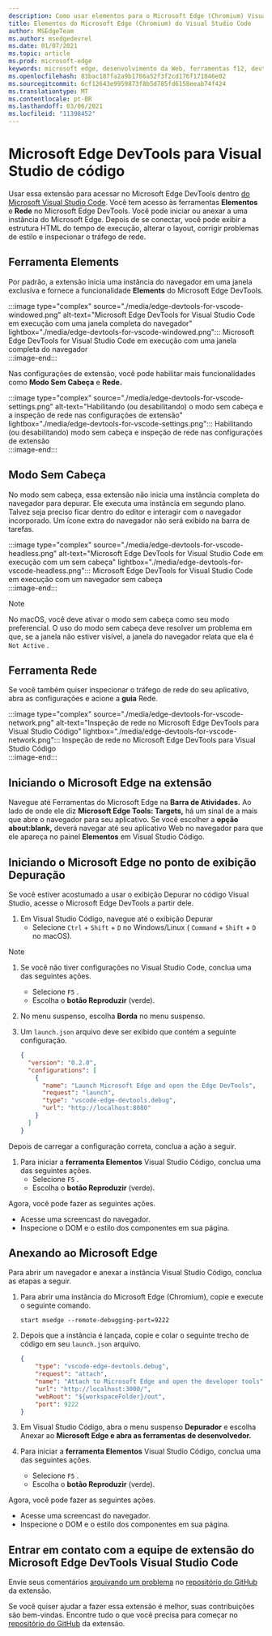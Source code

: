 ```yaml
---
description: Como usar elementos para o Microsoft Edge (Chromium) Visual Studio Code
title: Elementos do Microsoft Edge (Chromium) do Visual Studio Code
author: MSEdgeTeam
ms.author: msedgedevrel
ms.date: 01/07/2021
ms.topic: article
ms.prod: microsoft-edge
keywords: microsoft edge, desenvolvimento da Web, ferramentas f12, devtools, vs code, visual studio code, elements
ms.openlocfilehash: 83bac187fa2a9b1766a52f3f2cd176f171846e02
ms.sourcegitcommit: 6cf12643e9959873f8b5d785fd6158eeab74f424
ms.translationtype: MT
ms.contentlocale: pt-BR
ms.lasthandoff: 03/06/2021
ms.locfileid: "11398452"
---
```

# <a name="microsoft-edge-devtools-for-visual-studio-code-extension"></a>Microsoft Edge DevTools para Visual Studio de código  

Usar <!--the [Microsoft Edge DevTools for Visual Studio Code][VisualstudioMarketplaceElementsMicrosoftEdgeChromium] -->essa extensão para acessar no Microsoft Edge DevTools dentro [do Microsoft Visual Studio Code][VisualstudioCode].  Você tem acesso às ferramentas **Elementos** e **Rede** no Microsoft Edge DevTools.  Você pode iniciar ou anexar a uma instância do Microsoft Edge.  Depois de se conectar, você pode exibir a estrutura HTML do tempo de execução, alterar o layout, corrigir problemas de estilo e inspecionar o tráfego de rede.  

## <a name="elements-tool"></a>Ferramenta Elements  

Por padrão, a extensão inicia uma instância do navegador em uma janela exclusiva e fornece a funcionalidade **Elements** do Microsoft Edge DevTools.  

:::image type="complex" source="./media/edge-devtools-for-vscode-windowed.png" alt-text="Microsoft Edge DevTools for Visual Studio Code em execução com uma janela completa do navegador" lightbox="./media/edge-devtools-for-vscode-windowed.png":::
   Microsoft Edge DevTools for Visual Studio Code em execução com uma janela completa do navegador  
:::image-end:::  

Nas configurações de extensão, você pode habilitar mais funcionalidades como **Modo Sem Cabeça** e **Rede.**  

:::image type="complex" source="./media/edge-devtools-for-vscode-settings.png" alt-text="Habilitando (ou desabilitando) o modo sem cabeça e a inspeção de rede nas configurações de extensão" lightbox="./media/edge-devtools-for-vscode-settings.png":::
   Habilitando \(ou desabilitando\) modo sem cabeça e inspeção de rede nas configurações de extensão  
:::image-end:::  

## <a name="headless-mode"></a>Modo Sem Cabeça  

No modo sem cabeça, essa extensão não inicia uma instância completa do navegador para depurar.  Ele executa uma instância em segundo plano.  Talvez seja preciso ficar dentro do editor e interagir com o navegador incorporado.  Um ícone extra do navegador não será exibido na barra de tarefas.  

:::image type="complex" source="./media/edge-devtools-for-vscode-headless.png" alt-text="Microsoft Edge DevTools for Visual Studio Code em execução com um sem cabeça" lightbox="./media/edge-devtools-for-vscode-headless.png":::
   Microsoft Edge DevTools for Visual Studio Code em execução com um navegador sem cabeça  
:::image-end:::  

> [!NOTE]
> No macOS, você deve ativar o modo sem cabeça como seu modo preferencial.  O uso do modo sem cabeça deve resolver um problema em que, se a janela não estiver visível, a janela do navegador relata que ela é `Not Active` .  

## <a name="network-tool"></a>Ferramenta Rede  

Se você também quiser inspecionar o tráfego de rede do seu aplicativo, abra as configurações e acione a **guia** Rede.  

:::image type="complex" source="./media/edge-devtools-for-vscode-network.png" alt-text="Inspeção de rede no Microsoft Edge DevTools para Visual Studio Código" lightbox="./media/edge-devtools-for-vscode-network.png":::
    Inspeção de rede no Microsoft Edge DevTools para Visual Studio Código  
:::image-end:::  

## <a name="launching-microsoft-edge-from-the-extension"></a>Iniciando o Microsoft Edge na extensão  

Navegue até Ferramentas do Microsoft Edge na **Barra de Atividades.**  Ao lado de onde ele diz **Microsoft Edge Tools: Targets,** há um sinal de a mais que abre o navegador para seu aplicativo.  Se você escolher a **opção about:blank,** deverá navegar até seu aplicativo Web no navegador para que ele apareça no painel **Elementos** em Visual Studio Código.  

## <a name="launching-microsoft-edge-from-the-debug-view"></a>Iniciando o Microsoft Edge no ponto de exibição Depuração  

Se você estiver acostumado a usar o exibição Depurar no código Visual Studio, acesse o Microsoft Edge DevTools a partir dele.  

1.  Em Visual Studio Código, navegue até o exibição Depurar 
    *   Selecione `Ctrl` + `Shift` + `D` no Windows/Linux \( `Command` + `Shift` + `D` no macOS\).  

<!--TODO:  Is this section intended to be optional  -->  
> [!NOTE]
> 1.  Se você não tiver configurações no Visual Studio Code, conclua uma das seguintes ações.  
>     *   Selecione `F5` .  
>     *   Escolha o **botão Reproduzir** \(verde\).  
> 1.  No menu suspenso, escolha **Borda** no menu suspenso.  
> 1.  Um `launch.json` arquivo deve ser exibido que contém a seguinte configuração.  
>     
>     ```json
>     {
>       "version": "0.2.0",
>       "configurations": [
>         {
>           "name": "Launch Microsoft Edge and open the Edge DevTools",
>           "request": "launch",
>           "type": "vscode-edge-devtools.debug",
>           "url": "http://localhost:8080"
>         }
>       ]
>     }
>     ```  
>     
> Depois de carregar a configuração correta, conclua a ação a seguir.  

1.  Para iniciar a **ferramenta Elementos** Visual Studio Código, conclua uma das seguintes ações. 
    *   Selecione `F5` .  
    *   Escolha o **botão Reproduzir** \(verde\).  
         
Agora, você pode fazer as seguintes ações.  

*   Acesse uma screencast do navegador.  
*   Inspecione o DOM e o estilo dos componentes em sua página.  

## <a name="attaching-to-microsoft-edge"></a>Anexando ao Microsoft Edge  

Para abrir um navegador e anexar a instância Visual Studio Código, conclua as etapas a seguir. 

1.  Para abrir uma instância do Microsoft Edge \(Chromium\), copie e execute o seguinte comando.  
    
    ```shell
    start msedge --remote-debugging-port=9222
    ```  
    
1.  Depois que a instância é lançada, copie e colar o seguinte trecho de código em seu `launch.json` arquivo.  
    
    ```json
    {
        "type": "vscode-edge-devtools.debug",
        "request": "attach",
        "name": "Attach to Microsoft Edge and open the developer tools",
        "url": "http://localhost:3000/",
        "webRoot": "${workspaceFolder}/out",
        "port": 9222
    }
    ```  
    
1.  Em Visual Studio Código, abra o menu suspenso **Depurador** e escolha Anexar ao **Microsoft Edge e abra as ferramentas de desenvolvedor.**  
1.  Para iniciar a **ferramenta Elementos** Visual Studio Código, conclua uma das seguintes ações. 
    *   Selecione `F5` .  
    *   Escolha o **botão Reproduzir** \(verde\).  
         
Agora, você pode fazer as seguintes ações.  

*   Acesse uma screencast do navegador.  
*   Inspecione o DOM e o estilo dos componentes em sua página.  
    
## <a name="getting-in-touch-with-the-microsoft-edge-devtools-for-visual-studio-code-extension-team"></a>Entrar em contato com a equipe de extensão do Microsoft Edge DevTools Visual Studio Code  

Envie seus comentários [arquivando um problema][GithubMicrosoftVscodeEdgeDevtoolsNewIssue] no [repositório do GitHub][GithubMicrosoftVscodeEdgeDevtools] da extensão.  

Se você quiser ajudar a fazer <!--the Microsoft Edge DevTools for Visual Studio Code -->essa extensão é melhor, suas contribuições são bem-vindas.  Encontre tudo o que você precisa para começar no [repositório do GitHub][GithubMicrosoftVscodeEdgeDevtools] da extensão.  

<!--links -->  

[VisualstudioCode]: https://code.visualstudio.com "Visual Studio Código"  
[VisualStudioCodeDocs]: https://code.visualstudio.com/Docs "Documentação | Visual Studio Código"   

[GithubMicrosoftVscodeEdgeDevtools]: https://github.com/Microsoft/vscode-edge-devtools "microsoft/vscode-edge-devtools | GitHub"  
[GithubMicrosoftVscodeEdgeDevtoolsNewIssue]: https://github.com/Microsoft/vscode-edge-devtools/issues/new "Novo Problema - microsoft/vscode-edge-devtools | GitHub"

[VisualstudioMarketplaceElementsMicrosoftEdgeChromium]: https://marketplace.visualstudio.com/items?itemName=ms-edgedevtools.vscode-edge-devtools "Microsoft Edge Tools for Visual Studio Code"  
